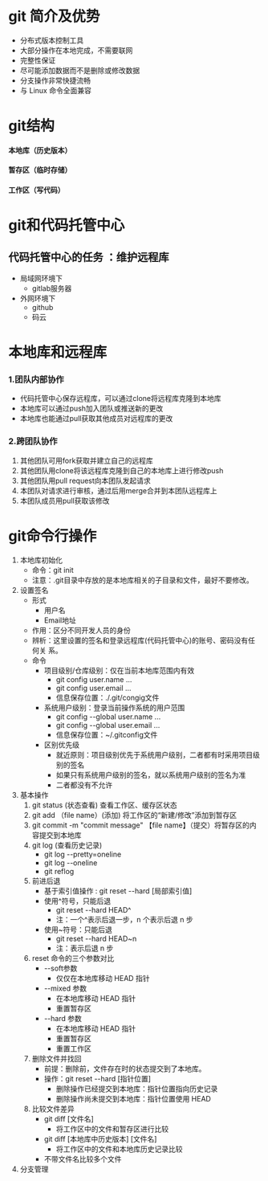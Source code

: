 # git 简介及优势  
- 分布式版本控制工具
- 大部分操作在本地完成，不需要联网  
- 完整性保证  
- 尽可能添加数据而不是删除或修改数据
- 分支操作非常快捷流畅
- 与 Linux 命令全面兼容  
# git结构
#### 本地库（历史版本）  
#### 暂存区（临时存储）
#### 工作区（写代码）
# git和代码托管中心
## 代码托管中心的任务 ：维护远程库
- 局域网环境下  
  - gitlab服务器
- 外网环境下
  - github
  - 码云
# 本地库和远程库
### 1.团队内部协作
- 代码托管中心保存远程库，可以通过clone将远程库克隆到本地库
- 本地库可以通过push加入团队或推送新的更改
- 本地库也能通过pull获取其他成员对远程库的更改
### 2.跨团队协作
1. 其他团队可用fork获取并建立自己的远程库
2. 其他团队用clone将该远程库克隆到自己的本地库上进行修改push
3. 其他团队用pull request向本团队发起请求
4. 本团队对请求进行审核，通过后用merge合并到本团队远程库上
5. 本团队成员用pull获取该修改
# git命令行操作
1. 本地库初始化
   - 命令：git init
   - 注意：.git目录中存放的是本地库相关的子目录和文件，最好不要修改。
2. 设置签名
   - 形式
     - 用户名
     - Email地址
   - 作用：区分不同开发人员的身份
   -  辨析：这里设置的签名和登录远程库(代码托管中心)的账号、密码没有任何关
系。
   - 命令
      - 项目级别/仓库级别：仅在当前本地库范围内有效
         - git config user.name ...
         - git config user.email ...
         - 信息保存位置：./.git/congig文件
      -  系统用户级别：登录当前操作系统的用户范围
         - git config --global user.name ...
         - git config --global user.email ...
         - 信息保存位置：~/.gitconfig文件
      - 区别优先级
         - 就近原则：项目级别优先于系统用户级别，二者都有时采用项目级别的签名
         - 如果只有系统用户级别的签名，就以系统用户级别的签名为准
         - 二者都没有不允许
3. 基本操作
    1. git status (状态查看) 查看工作区、缓存区状态
    2. git add （file name）(添加) 将工作区的“新建/修改”添加到暂存区
    3. git commit -m "commit message" 【file name】（提交）将暂存区的内容提交到本地库
    4. git log (查看历史记录) 
        - git log --pretty=oneline
        - git log --oneline
        - git reflog
    5. 前进后退
        - 基于索引值操作 : git reset --hard [局部索引值]
        - 使用^符号，只能后退
            - git reset --hard HEAD^
            - 注：一个^表示后退一步，n 个表示后退 n 步
        -  使用~符号：只能后退
            -  git reset --hard HEAD~n
            -  注：表示后退 n 步
    6. reset 命令的三个参数对比
        - --soft参数
            -  仅仅在本地库移动 HEAD 指针
        - --mixed 参数
            -  在本地库移动 HEAD 指针
            -  重置暂存区
        - --hard 参数
            -  在本地库移动 HEAD 指针
            -  重置暂存区
            -  重置工作区
    7.  删除文件并找回
        -  前提：删除前，文件存在时的状态提交到了本地库。
        - 操作：git reset --hard [指针位置]
            - 删除操作已经提交到本地库：指针位置指向历史记录
            - 删除操作尚未提交到本地库：指针位置使用 HEAD
    8. 比较文件差异
        -  git diff [文件名]
            -  将工作区中的文件和暂存区进行比较
        -  git diff [本地库中历史版本] [文件名]
            -  将工作区中的文件和本地库历史记录比较
        -  不带文件名比较多个文件
4. 分支管理

    
